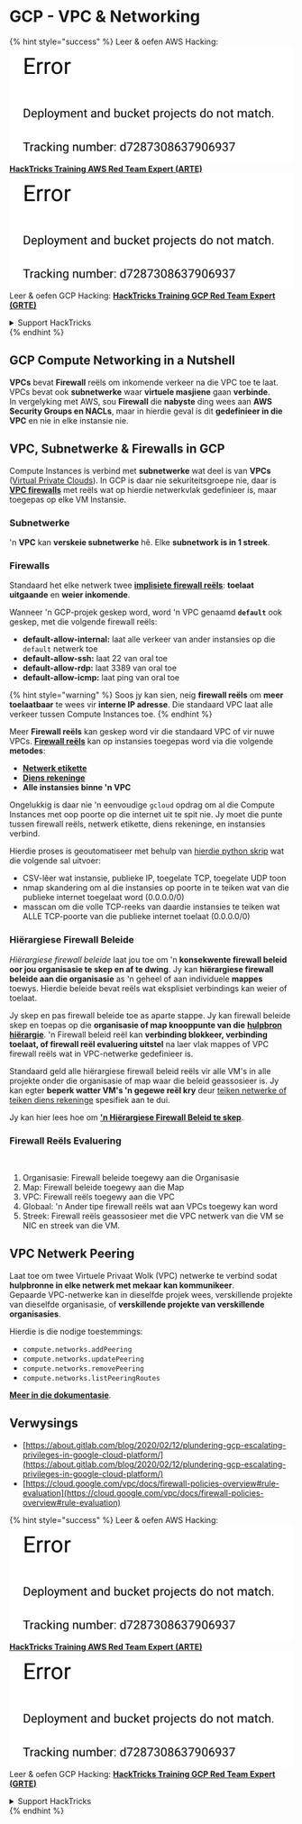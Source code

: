 # GCP - VPC & Networking

{% hint style="success" %}
Leer & oefen AWS Hacking:<img src="../../../../.gitbook/assets/image (1) (1).png" alt="" data-size="line">[**HackTricks Training AWS Red Team Expert (ARTE)**](https://training.hacktricks.xyz/courses/arte)<img src="../../../../.gitbook/assets/image (1) (1).png" alt="" data-size="line">\
Leer & oefen GCP Hacking: <img src="../../../../.gitbook/assets/image (2).png" alt="" data-size="line">[**HackTricks Training GCP Red Team Expert (GRTE)**<img src="../../../../.gitbook/assets/image (2).png" alt="" data-size="line">](https://training.hacktricks.xyz/courses/grte)

<details>

<summary>Support HackTricks</summary>

* Kyk na die [**subskripsie planne**](https://github.com/sponsors/carlospolop)!
* **Sluit aan by die** 💬 [**Discord groep**](https://discord.gg/hRep4RUj7f) of die [**telegram groep**](https://t.me/peass) of **volg** ons op **Twitter** 🐦 [**@hacktricks\_live**](https://twitter.com/hacktricks\_live)**.**
* **Deel hacking truuks deur PRs in te dien na die** [**HackTricks**](https://github.com/carlospolop/hacktricks) en [**HackTricks Cloud**](https://github.com/carlospolop/hacktricks-cloud) github repos.

</details>
{% endhint %}

## **GCP Compute Networking in a Nutshell**

**VPCs** bevat **Firewall** reëls om inkomende verkeer na die VPC toe te laat. VPCs bevat ook **subnetwerke** waar **virtuele masjiene** gaan **verbinde**.\
In vergelyking met AWS, sou **Firewall** die **nabyste** ding wees aan **AWS** **Security Groups en NACLs**, maar in hierdie geval is dit **gedefinieer in die VPC** en nie in elke instansie nie.

## **VPC, Subnetwerke & Firewalls in GCP**

Compute Instances is verbind met **subnetwerke** wat deel is van **VPCs** ([Virtual Private Clouds](https://cloud.google.com/vpc/docs/vpc)). In GCP is daar nie sekuriteitsgroepe nie, daar is [**VPC firewalls**](https://cloud.google.com/vpc/docs/firewalls) met reëls wat op hierdie netwerkvlak gedefinieer is, maar toegepas op elke VM Instansie.

### Subnetwerke

'n **VPC** kan **verskeie subnetwerke** hê. Elke **subnetwork is in 1 streek**.

### Firewalls

Standaard het elke netwerk twee [**implisiete firewall reëls**](https://cloud.google.com/vpc/docs/firewalls#default\_firewall\_rules): **toelaat uitgaande** en **weier inkomende**.

Wanneer 'n GCP-projek geskep word, word 'n VPC genaamd **`default`** ook geskep, met die volgende firewall reëls:

* **default-allow-internal:** laat alle verkeer van ander instansies op die `default` netwerk toe
* **default-allow-ssh:** laat 22 van oral toe
* **default-allow-rdp:** laat 3389 van oral toe
* **default-allow-icmp:** laat ping van oral toe

{% hint style="warning" %}
Soos jy kan sien, neig **firewall reëls** om **meer toelaatbaar** te wees vir **interne IP adresse**. Die standaard VPC laat alle verkeer tussen Compute Instances toe.
{% endhint %}

Meer **Firewall reëls** kan geskep word vir die standaard VPC of vir nuwe VPCs. [**Firewall reëls**](https://cloud.google.com/vpc/docs/firewalls) kan op instansies toegepas word via die volgende **metodes**:

* [**Netwerk etikette**](https://cloud.google.com/vpc/docs/add-remove-network-tags)
* [**Diens rekeninge**](https://cloud.google.com/vpc/docs/firewalls#serviceaccounts)
* **Alle instansies binne 'n VPC**

Ongelukkig is daar nie 'n eenvoudige `gcloud` opdrag om al die Compute Instances met oop poorte op die internet uit te spit nie. Jy moet die punte tussen firewall reëls, netwerk etikette, diens rekeninge, en instansies verbind.

Hierdie proses is geoutomatiseer met behulp van [hierdie python skrip](https://gitlab.com/gitlab-com/gl-security/gl-redteam/gcp\_firewall\_enum) wat die volgende sal uitvoer:

* CSV-lêer wat instansie, publieke IP, toegelate TCP, toegelate UDP toon
* nmap skandering om al die instansies op poorte in te teiken wat van die publieke internet toegelaat word (0.0.0.0/0)
* masscan om die volle TCP-reeks van daardie instansies te teiken wat ALLE TCP-poorte van die publieke internet toelaat (0.0.0.0/0)

### Hiërargiese Firewall Beleide <a href="#hierarchical-firewall-policies" id="hierarchical-firewall-policies"></a>

_Hiërargiese firewall beleide_ laat jou toe om 'n **konsekwente firewall beleid oor jou organisasie te skep en af te dwing**. Jy kan **hiërargiese firewall beleide aan die organisasie** as 'n geheel of aan individuele **mappes** toewys. Hierdie beleide bevat reëls wat eksplisiet verbindings kan weier of toelaat.

Jy skep en pas firewall beleide toe as aparte stappe. Jy kan firewall beleide skep en toepas op die **organisasie of map knooppunte van die** [**hulpbron hiërargie**](https://cloud.google.com/resource-manager/docs/cloud-platform-resource-hierarchy). 'n Firewall beleid reël kan **verbinding blokkeer, verbinding toelaat, of firewall reël evaluering uitstel** na laer vlak mappes of VPC firewall reëls wat in VPC-netwerke gedefinieer is.

Standaard geld alle hiërargiese firewall beleid reëls vir alle VM's in alle projekte onder die organisasie of map waar die beleid geassosieer is. Jy kan egter **beperk watter VM's 'n gegewe reël kry** deur [teiken netwerke of teiken diens rekeninge](https://cloud.google.com/vpc/docs/firewall-policies#targets) spesifiek aan te dui.

Jy kan hier lees hoe om [**'n Hiërargiese Firewall Beleid te skep**](https://cloud.google.com/vpc/docs/using-firewall-policies#gcloud).

### Firewall Reëls Evaluering

<figure><img src="../../../../.gitbook/assets/image (2) (1).png" alt=""><figcaption></figcaption></figure>

1. Organisasie: Firewall beleide toegewy aan die Organisasie
2. Map: Firewall beleide toegewy aan die Map
3. VPC: Firewall reëls toegewy aan die VPC
4. Globaal: 'n Ander tipe firewall reëls wat aan VPCs toegewy kan word
5. Streek: Firewall reëls geassosieer met die VPC netwerk van die VM se NIC en streek van die VM.

## VPC Netwerk Peering

Laat toe om twee Virtuele Privaat Wolk (VPC) netwerke te verbind sodat **hulpbronne in elke netwerk met mekaar kan kommunikeer**.\
Gepaarde VPC-netwerke kan in dieselfde projek wees, verskillende projekte van dieselfde organisasie, of **verskillende projekte van verskillende organisasies**.

Hierdie is die nodige toestemmings:

* `compute.networks.addPeering`
* `compute.networks.updatePeering`
* `compute.networks.removePeering`
* `compute.networks.listPeeringRoutes`

[**Meer in die dokumentasie**](https://cloud.google.com/vpc/docs/vpc-peering).

## Verwysings

* [https://about.gitlab.com/blog/2020/02/12/plundering-gcp-escalating-privileges-in-google-cloud-platform/](https://about.gitlab.com/blog/2020/02/12/plundering-gcp-escalating-privileges-in-google-cloud-platform/)
* [https://cloud.google.com/vpc/docs/firewall-policies-overview#rule-evaluation](https://cloud.google.com/vpc/docs/firewall-policies-overview#rule-evaluation)

{% hint style="success" %}
Leer & oefen AWS Hacking:<img src="../../../../.gitbook/assets/image (1) (1).png" alt="" data-size="line">[**HackTricks Training AWS Red Team Expert (ARTE)**](https://training.hacktricks.xyz/courses/arte)<img src="../../../../.gitbook/assets/image (1) (1).png" alt="" data-size="line">\
Leer & oefen GCP Hacking: <img src="../../../../.gitbook/assets/image (2).png" alt="" data-size="line">[**HackTricks Training GCP Red Team Expert (GRTE)**<img src="../../../../.gitbook/assets/image (2).png" alt="" data-size="line">](https://training.hacktricks.xyz/courses/grte)

<details>

<summary>Support HackTricks</summary>

* Kyk na die [**subskripsie planne**](https://github.com/sponsors/carlospolop)!
* **Sluit aan by die** 💬 [**Discord groep**](https://discord.gg/hRep4RUj7f) of die [**telegram groep**](https://t.me/peass) of **volg** ons op **Twitter** 🐦 [**@hacktricks\_live**](https://twitter.com/hacktricks\_live)**.**
* **Deel hacking truuks deur PRs in te dien na die** [**HackTricks**](https://github.com/carlospolop/hacktricks) en [**HackTricks Cloud**](https://github.com/carlospolop/hacktricks-cloud) github repos.

</details>
{% endhint %}
